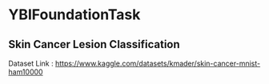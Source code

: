 # YBIFoundationTask
## Skin Cancer Lesion Classification
Dataset Link : https://www.kaggle.com/datasets/kmader/skin-cancer-mnist-ham10000
